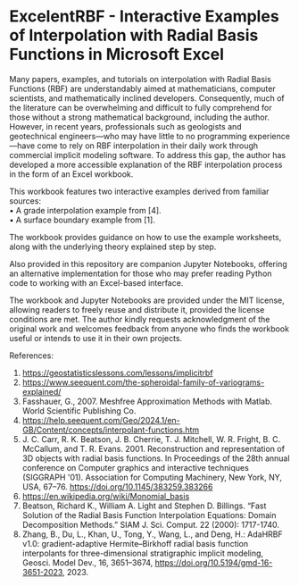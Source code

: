 # ExcelentRBF - Interactive Examples of Interpolation with Radial Basis Functions in Microsoft Excel

Many papers, examples, and tutorials on interpolation with Radial Basis Functions (RBF) are understandably aimed at mathematicians, computer scientists, and mathematically inclined developers. Consequently, much of the literature can be overwhelming and difficult to fully comprehend for those without a strong mathematical background, including the author. However, in recent years, professionals such as geologists and geotechnical engineers—who may have little to no programming experience—have come to rely on RBF interpolation in their daily work through commercial implicit modeling software.
To address this gap, the author has developed a more accessible explanation of the RBF interpolation process in the form of an Excel workbook.

This workbook features two interactive examples derived from familiar sources:<br>
  • A grade interpolation example from [4].<br>
  • A surface boundary example from [1].<br>

The workbook provides guidance on how to use the example worksheets, along with the underlying theory explained step by step.

Also provided in this repository are companion Jupyter Notebooks, offering an alternative implementation for those who may prefer reading Python code to working with an Excel-based interface.

The workbook and Jupyter Notebooks are provided under the MIT license, allowing readers to freely reuse and distribute it, provided the license conditions are met. The author kindly requests acknowledgment of the original work and welcomes feedback from anyone who finds the workbook useful or intends to use it in their own projects.

References: <br>
1. https://geostatisticslessons.com/lessons/implicitrbf <br>
2. https://www.seequent.com/the-spheroidal-family-of-variograms-explained/	<br>
3. Fasshauer, G., 2007. Meshfree Approximation Methods with Matlab. World Scientific Publishing Co. <br>
4. https://help.seequent.com/Geo/2024.1/en-GB/Content/concepts/interpolant-functions.htm <br>
5. J. C. Carr, R. K. Beatson, J. B. Cherrie, T. J. Mitchell, W. R. Fright, B. C. McCallum, and T. R. Evans. 2001. Reconstruction and representation of 3D objects with radial basis functions. In Proceedings of the 28th annual conference on Computer graphics and interactive
    techniques (SIGGRAPH '01). Association for Computing Machinery, New York, NY, USA, 67–76. https://doi.org/10.1145/383259.383266	<br>
6. https://en.wikipedia.org/wiki/Monomial_basis <br>
7. Beatson, Richard K., William A. Light and Stephen D. Billings. “Fast Solution of the Radial Basis Function Interpolation Equations: Domain Decomposition Methods.” SIAM J. Sci. Comput. 22 (2000): 1717-1740. <br>
8. Zhang, B., Du, L., Khan, U., Tong, Y., Wang, L., and Deng, H.: AdaHRBF v1.0: gradient-adaptive Hermite–Birkhoff radial basis function interpolants for three-dimensional stratigraphic implicit modeling, Geosci. Model Dev., 16, 3651–3674, https://doi.org/10.5194/gmd-16-3651-2023, 2023.	
